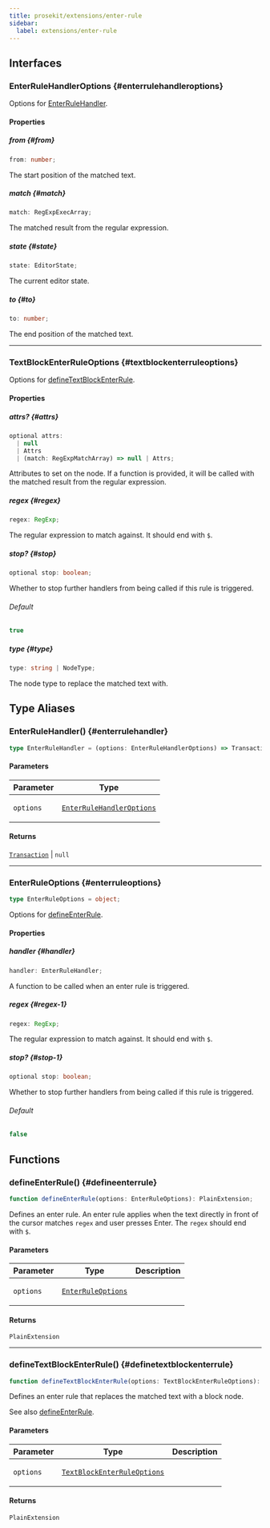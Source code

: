 ```yaml
---
title: prosekit/extensions/enter-rule
sidebar:
  label: extensions/enter-rule
---
```


<!-- DEBUG memberWithGroups 1 -->

<!-- DEBUG memberWithGroups 4 -->

<!-- DEBUG memberWithGroups 7 -->

<!-- DEBUG memberWithGroups 8 -->

<!-- DEBUG memberWithGroups 9 -->

## Interfaces

### EnterRuleHandlerOptions {#enterrulehandleroptions}

<!-- DEBUG memberWithGroups 1 -->

Options for [EnterRuleHandler](#enterrulehandler).

<!-- DEBUG memberWithGroups 4 -->

<!-- DEBUG memberWithGroups 7 -->

<!-- DEBUG memberWithGroups 8 -->

<!-- DEBUG memberWithGroups 9 -->

#### Properties

##### from {#from}

```ts
from: number;
```

The start position of the matched text.

##### match {#match}

```ts
match: RegExpExecArray;
```

The matched result from the regular expression.

##### state {#state}

```ts
state: EditorState;
```

The current editor state.

##### to {#to}

```ts
to: number;
```

The end position of the matched text.

<!-- DEBUG memberWithGroups 10 -->

***

### TextBlockEnterRuleOptions {#textblockenterruleoptions}

<!-- DEBUG memberWithGroups 1 -->

Options for [defineTextBlockEnterRule](#definetextblockenterrule).

<!-- DEBUG memberWithGroups 4 -->

<!-- DEBUG memberWithGroups 7 -->

<!-- DEBUG memberWithGroups 8 -->

<!-- DEBUG memberWithGroups 9 -->

#### Properties

##### attrs? {#attrs}

```ts
optional attrs: 
  | null
  | Attrs
  | (match: RegExpMatchArray) => null | Attrs;
```

Attributes to set on the node. If a function is provided, it will be called
with the matched result from the regular expression.

##### regex {#regex}

```ts
regex: RegExp;
```

The regular expression to match against. It should end with `$`.

##### stop? {#stop}

```ts
optional stop: boolean;
```

Whether to stop further handlers from being called if this rule is triggered.

###### Default

```ts
true
```

##### type {#type}

```ts
type: string | NodeType;
```

The node type to replace the matched text with.

<!-- DEBUG memberWithGroups 10 -->

## Type Aliases

### EnterRuleHandler() {#enterrulehandler}

```ts
type EnterRuleHandler = (options: EnterRuleHandlerOptions) => Transaction | null;
```

#### Parameters

<table>
<thead>
<tr>
<th>Parameter</th>
<th>Type</th>
</tr>
</thead>
<tbody>
<tr>
<td>

`options`

</td>
<td>

[`EnterRuleHandlerOptions`](#enterrulehandleroptions)

</td>
</tr>
</tbody>
</table>

#### Returns

[`Transaction`](../pm/state.md#transaction) \| `null`

***

### EnterRuleOptions {#enterruleoptions}

<!-- DEBUG memberWithGroups 1 -->

```ts
type EnterRuleOptions = object;
```

Options for [defineEnterRule](#defineenterrule).

<!-- DEBUG memberWithGroups 4 -->

<!-- DEBUG memberWithGroups 7 -->

<!-- DEBUG memberWithGroups 8 -->

<!-- DEBUG memberWithGroups 9 -->

#### Properties

##### handler {#handler}

```ts
handler: EnterRuleHandler;
```

A function to be called when an enter rule is triggered.

##### regex {#regex-1}

```ts
regex: RegExp;
```

The regular expression to match against. It should end with `$`.

##### stop? {#stop-1}

```ts
optional stop: boolean;
```

Whether to stop further handlers from being called if this rule is triggered.

###### Default

```ts
false
```

<!-- DEBUG memberWithGroups 10 -->

## Functions

### defineEnterRule() {#defineenterrule}

```ts
function defineEnterRule(options: EnterRuleOptions): PlainExtension;
```

Defines an enter rule. An enter rule applies when the text directly in front of
the cursor matches `regex` and user presses Enter. The `regex` should end
with `$`.

#### Parameters

<table>
<thead>
<tr>
<th>Parameter</th>
<th>Type</th>
<th>Description</th>
</tr>
</thead>
<tbody>
<tr>
<td>

`options`

</td>
<td>

[`EnterRuleOptions`](#enterruleoptions)

</td>
<td>

</td>
</tr>
</tbody>
</table>

#### Returns

`PlainExtension`

***

### defineTextBlockEnterRule() {#definetextblockenterrule}

```ts
function defineTextBlockEnterRule(options: TextBlockEnterRuleOptions): PlainExtension;
```

Defines an enter rule that replaces the matched text with a block node.

See also [defineEnterRule](#defineenterrule).

#### Parameters

<table>
<thead>
<tr>
<th>Parameter</th>
<th>Type</th>
<th>Description</th>
</tr>
</thead>
<tbody>
<tr>
<td>

`options`

</td>
<td>

[`TextBlockEnterRuleOptions`](#textblockenterruleoptions)

</td>
<td>

</td>
</tr>
</tbody>
</table>

#### Returns

`PlainExtension`

<!-- DEBUG memberWithGroups 10 -->

